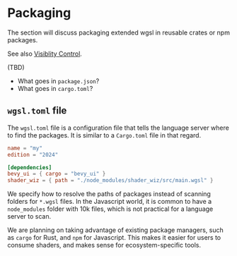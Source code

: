 # Packaging

The section will discuss packaging extended wgsl in reusable crates or npm packages.

See also [Visiblity Control](Visiblity.md).

(TBD)

* What goes in `package.json`?
* What goes in `cargo.toml`?

## `wgsl.toml` file

The `wgsl.toml` file is a configuration file that tells the language server where to find the packages. It is similar to a `Cargo.toml` file in that regard.

```toml
name = "my"
edition = "2024"

[dependencies]
bevy_ui = { cargo = "bevy_ui" }
shader_wiz = { path = "./node_modules/shader_wiz/src/main.wgsl" }
```

We specify how to resolve the paths of packages instead of scanning folders for `*.wgsl` files.
In the Javascript world, it is common to have a `node_modules` folder with 10k files, which is not practical for a language server to scan.

We are planning on taking advantage of existing package managers, such as `cargo` for Rust, and `npm` for Javascript. This makes it easier for users to consume shaders, and makes sense for ecosystem-specific tools.
